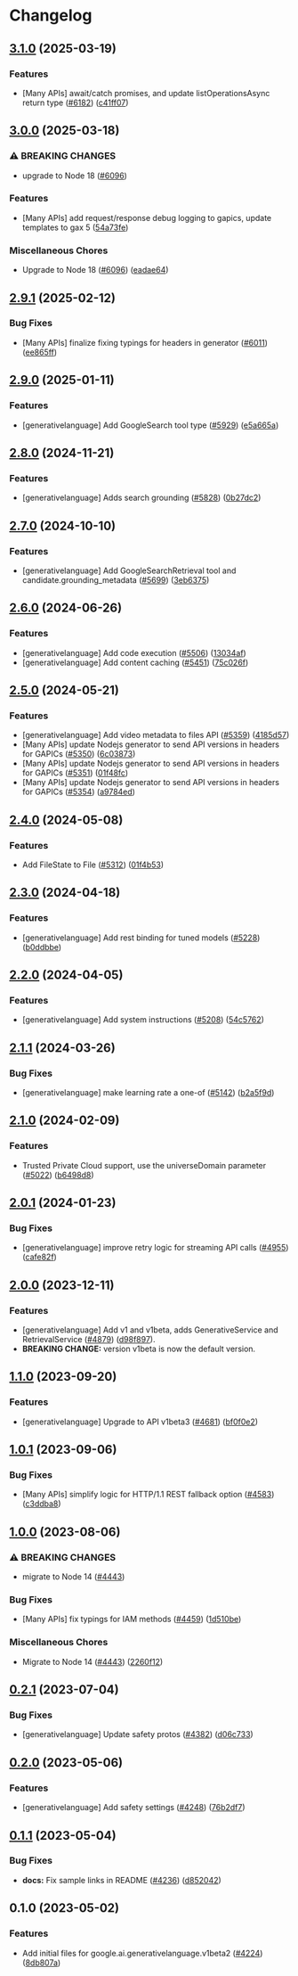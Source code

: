 # Changelog

## [3.1.0](https://github.com/googleapis/google-cloud-node/compare/generativelanguage-v3.0.0...generativelanguage-v3.1.0) (2025-03-19)


### Features

* [Many APIs] await/catch promises, and update listOperationsAsync return type ([#6182](https://github.com/googleapis/google-cloud-node/issues/6182)) ([c41ff07](https://github.com/googleapis/google-cloud-node/commit/c41ff0729b65a1207978b4029d6369cc0552e0bf))

## [3.0.0](https://github.com/googleapis/google-cloud-node/compare/generativelanguage-v2.9.1...generativelanguage-v3.0.0) (2025-03-18)


### ⚠ BREAKING CHANGES

* upgrade to Node 18 ([#6096](https://github.com/googleapis/google-cloud-node/issues/6096))

### Features

* [Many APIs] add request/response debug logging to gapics, update templates to gax 5  ([54a73fe](https://github.com/googleapis/google-cloud-node/commit/54a73fe74eab0675c006f24d5f1e4574c44d829b))


### Miscellaneous Chores

* Upgrade to Node 18 ([#6096](https://github.com/googleapis/google-cloud-node/issues/6096)) ([eadae64](https://github.com/googleapis/google-cloud-node/commit/eadae64d54e07aa2c65097ea52e65008d4e87436))

## [2.9.1](https://github.com/googleapis/google-cloud-node/compare/generativelanguage-v2.9.0...generativelanguage-v2.9.1) (2025-02-12)


### Bug Fixes

* [Many APIs] finalize fixing typings for headers in generator ([#6011](https://github.com/googleapis/google-cloud-node/issues/6011)) ([ee865ff](https://github.com/googleapis/google-cloud-node/commit/ee865ff34a696fbd657e4cfb6cc4be2f6651f77a))

## [2.9.0](https://github.com/googleapis/google-cloud-node/compare/generativelanguage-v2.8.0...generativelanguage-v2.9.0) (2025-01-11)


### Features

* [generativelanguage] Add GoogleSearch tool type ([#5929](https://github.com/googleapis/google-cloud-node/issues/5929)) ([e5a665a](https://github.com/googleapis/google-cloud-node/commit/e5a665a909fb52d2ec4d05f147ac2c7ebd8ceb01))

## [2.8.0](https://github.com/googleapis/google-cloud-node/compare/generativelanguage-v2.7.0...generativelanguage-v2.8.0) (2024-11-21)


### Features

* [generativelanguage] Adds search grounding ([#5828](https://github.com/googleapis/google-cloud-node/issues/5828)) ([0b27dc2](https://github.com/googleapis/google-cloud-node/commit/0b27dc2c46300e144e82f6bd90a0fbf7072b22db))

## [2.7.0](https://github.com/googleapis/google-cloud-node/compare/generativelanguage-v2.6.0...generativelanguage-v2.7.0) (2024-10-10)


### Features

* [generativelanguage] Add GoogleSearchRetrieval tool and candidate.grounding_metadata ([#5699](https://github.com/googleapis/google-cloud-node/issues/5699)) ([3eb6375](https://github.com/googleapis/google-cloud-node/commit/3eb6375a4e4f28565de5e921c33e8547654a0fa2))

## [2.6.0](https://github.com/googleapis/google-cloud-node/compare/generativelanguage-v2.5.0...generativelanguage-v2.6.0) (2024-06-26)


### Features

* [generativelanguage] Add code execution ([#5506](https://github.com/googleapis/google-cloud-node/issues/5506)) ([13034af](https://github.com/googleapis/google-cloud-node/commit/13034af24e1d08cccab85e1f1f448a8ff24e469c))
* [generativelanguage] Add content caching ([#5451](https://github.com/googleapis/google-cloud-node/issues/5451)) ([75c026f](https://github.com/googleapis/google-cloud-node/commit/75c026f34b039e368c38bfb6242f01048d3bfb79))

## [2.5.0](https://github.com/googleapis/google-cloud-node/compare/generativelanguage-v2.4.0...generativelanguage-v2.5.0) (2024-05-21)


### Features

* [generativelanguage] Add video metadata to files API ([#5359](https://github.com/googleapis/google-cloud-node/issues/5359)) ([4185d57](https://github.com/googleapis/google-cloud-node/commit/4185d574058dea56f118cf019cd28adf89c7b5a9))
* [Many APIs] update Nodejs generator to send API versions in headers for GAPICs ([#5350](https://github.com/googleapis/google-cloud-node/issues/5350)) ([6c03873](https://github.com/googleapis/google-cloud-node/commit/6c038731de1f36456042e6b4ecf2a9686be662c7))
* [Many APIs] update Nodejs generator to send API versions in headers for GAPICs ([#5351](https://github.com/googleapis/google-cloud-node/issues/5351)) ([01f48fc](https://github.com/googleapis/google-cloud-node/commit/01f48fce63ec4ddf801d59ee2b8c0db9f6fb8372))
* [Many APIs] update Nodejs generator to send API versions in headers for GAPICs ([#5354](https://github.com/googleapis/google-cloud-node/issues/5354)) ([a9784ed](https://github.com/googleapis/google-cloud-node/commit/a9784ed3db6ee96d171762308bbbcd57390b6866))

## [2.4.0](https://github.com/googleapis/google-cloud-node/compare/generativelanguage-v2.3.0...generativelanguage-v2.4.0) (2024-05-08)


### Features

* Add FileState to File  ([#5312](https://github.com/googleapis/google-cloud-node/issues/5312)) ([01f4b53](https://github.com/googleapis/google-cloud-node/commit/01f4b533eab40cbc0868be66418bda716b998dc3))

## [2.3.0](https://github.com/googleapis/google-cloud-node/compare/generativelanguage-v2.2.0...generativelanguage-v2.3.0) (2024-04-18)


### Features

* [generativelanguage] Add rest binding for tuned models ([#5228](https://github.com/googleapis/google-cloud-node/issues/5228)) ([b0ddbbe](https://github.com/googleapis/google-cloud-node/commit/b0ddbbecf97de696c7699efbb351e8f862f7d8cf))

## [2.2.0](https://github.com/googleapis/google-cloud-node/compare/generativelanguage-v2.1.1...generativelanguage-v2.2.0) (2024-04-05)


### Features

* [generativelanguage] Add system instructions ([#5208](https://github.com/googleapis/google-cloud-node/issues/5208)) ([54c5762](https://github.com/googleapis/google-cloud-node/commit/54c5762d6ea9ac57d14271e651c03353326f15ac))

## [2.1.1](https://github.com/googleapis/google-cloud-node/compare/generativelanguage-v2.1.0...generativelanguage-v2.1.1) (2024-03-26)


### Bug Fixes

* [generativelanguage] make learning rate a one-of ([#5142](https://github.com/googleapis/google-cloud-node/issues/5142)) ([b2a5f9d](https://github.com/googleapis/google-cloud-node/commit/b2a5f9d476c5cc5bbf9eb47f0dc605284943d8c5))

## [2.1.0](https://github.com/googleapis/google-cloud-node/compare/generativelanguage-v2.0.1...generativelanguage-v2.1.0) (2024-02-09)


### Features

* Trusted Private Cloud support, use the universeDomain parameter  ([#5022](https://github.com/googleapis/google-cloud-node/issues/5022)) ([b6498d8](https://github.com/googleapis/google-cloud-node/commit/b6498d8580d056817981dedbaa0ea5d82e9dccc2))

## [2.0.1](https://github.com/googleapis/google-cloud-node/compare/generativelanguage-v2.0.0...generativelanguage-v2.0.1) (2024-01-23)


### Bug Fixes

* [generativelanguage] improve retry logic for streaming API calls ([#4955](https://github.com/googleapis/google-cloud-node/issues/4955)) ([cafe82f](https://github.com/googleapis/google-cloud-node/commit/cafe82f06e0afa498ae234b0afe01f8014311f4b))

## [2.0.0](https://github.com/googleapis/google-cloud-node/compare/generativelanguage-v1.1.0...generativelanguage-v2.0.0) (2023-12-11)


### Features

* [generativelanguage] Add v1 and v1beta, adds GenerativeService and RetrievalService ([#4879](https://github.com/googleapis/google-cloud-node/issues/4879)) ([d98f897](https://github.com/googleapis/google-cloud-node/commit/d98f897acb7aa3bcb01b7494dcdfd6cdb8b861e5)).
* **BREAKING CHANGE:** version v1beta is now the default version.

## [1.1.0](https://github.com/googleapis/google-cloud-node/compare/generativelanguage-v1.0.1...generativelanguage-v1.1.0) (2023-09-20)


### Features

* [generativelanguage] Upgrade to API v1beta3 ([#4681](https://github.com/googleapis/google-cloud-node/issues/4681)) ([bf0f0e2](https://github.com/googleapis/google-cloud-node/commit/bf0f0e27911d56cb3e24ae8fb7ef29a2ae9ab9a6))

## [1.0.1](https://github.com/googleapis/google-cloud-node/compare/generativelanguage-v1.0.0...generativelanguage-v1.0.1) (2023-09-06)


### Bug Fixes

* [Many APIs] simplify logic for HTTP/1.1 REST fallback option ([#4583](https://github.com/googleapis/google-cloud-node/issues/4583)) ([c3ddba8](https://github.com/googleapis/google-cloud-node/commit/c3ddba8df9fee6185e36a4e99f7c67b0319f1242))

## [1.0.0](https://github.com/googleapis/google-cloud-node/compare/generativelanguage-v0.2.1...generativelanguage-v1.0.0) (2023-08-06)


### ⚠ BREAKING CHANGES

* migrate to Node 14 ([#4443](https://github.com/googleapis/google-cloud-node/issues/4443))

### Bug Fixes

* [Many APIs] fix typings for IAM methods ([#4459](https://github.com/googleapis/google-cloud-node/issues/4459)) ([1d510be](https://github.com/googleapis/google-cloud-node/commit/1d510bef5bd7b0ac3552b4729ef3d9ebe1ac3dc4))


### Miscellaneous Chores

* Migrate to Node 14 ([#4443](https://github.com/googleapis/google-cloud-node/issues/4443)) ([2260f12](https://github.com/googleapis/google-cloud-node/commit/2260f12543d171bda95345e53475f5f0fdc45770))

## [0.2.1](https://github.com/googleapis/google-cloud-node/compare/generativelanguage-v0.2.0...generativelanguage-v0.2.1) (2023-07-04)


### Bug Fixes

* [generativelanguage] Update safety protos ([#4382](https://github.com/googleapis/google-cloud-node/issues/4382)) ([d06c733](https://github.com/googleapis/google-cloud-node/commit/d06c733eac7699f2a10853b150cfdeae464a9962))

## [0.2.0](https://github.com/googleapis/google-cloud-node/compare/generativelanguage-v0.1.1...generativelanguage-v0.2.0) (2023-05-06)


### Features

* [generativelanguage] Add safety settings ([#4248](https://github.com/googleapis/google-cloud-node/issues/4248)) ([76b2df7](https://github.com/googleapis/google-cloud-node/commit/76b2df71b44de5f1764749f8393f2a2cee68221e))

## [0.1.1](https://github.com/googleapis/google-cloud-node/compare/generativelanguage-v0.1.0...generativelanguage-v0.1.1) (2023-05-04)


### Bug Fixes

* **docs:** Fix sample links in README ([#4236](https://github.com/googleapis/google-cloud-node/issues/4236)) ([d852042](https://github.com/googleapis/google-cloud-node/commit/d8520421c0d4c306d8a0d2cf8bf94186d6a27a6b))

## 0.1.0 (2023-05-02)


### Features

* Add initial files for google.ai.generativelanguage.v1beta2 ([#4224](https://github.com/googleapis/google-cloud-node/issues/4224)) ([8db807a](https://github.com/googleapis/google-cloud-node/commit/8db807ae80a695bb1ad4fa290bc9a50ce29a8365))
